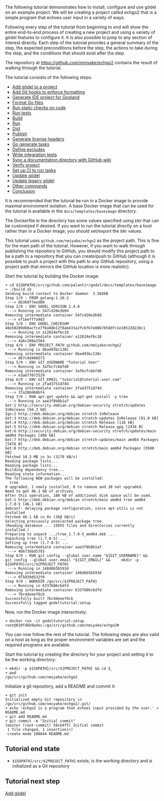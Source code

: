 The following tutorial demonstrates how to install, configure and use gödel on an example project. We will be creating a
project called echgo2 that is a simple program that echoes user input in a variety of ways.

Following every step of the tutorial from beginning to end will show the entire end-to-end process of creating a new
project and using a variety of gödel features to configure it. It is also possible to jump to any section of interest
directly. Each step of the tutorial provides a general summary of the step, the expected preconditions before the step,
the actions to take during the step, and the conditions that should exist after the step.

The repository at https://github.com/nmiyake/echgo2 contains the result of walking through the tutorial.

The tutorial consists of the following steps:

* [Add gödel to a project](https://github.com/palantir/godel/wiki/Add-g%C3%B6del)
* [Add Git hooks to enforce formatting](https://github.com/palantir/godel/wiki/Add-git-hooks)
* [Generate IDE project for Gogland](https://github.com/palantir/godel/wiki/Generate-IDE-project)
* [Format Go files](https://github.com/palantir/godel/wiki/Format)
* [Run static checks on code](https://github.com/palantir/godel/wiki/Check)
* [Run tests](https://github.com/palantir/godel/wiki/Test)
* [Build](https://github.com/palantir/godel/wiki/Build)
* [Run](https://github.com/palantir/godel/wiki/Run)
* [Dist](https://github.com/palantir/godel/wiki/Dist)
* [Publish](https://github.com/palantir/godel/wiki/Publish)
* [Generate license headers](https://github.com/palantir/godel/wiki/License-headers)
* [Go generate tasks](https://github.com/palantir/godel/wiki/Generate)
* [Define excludes](https://github.com/palantir/godel/wiki/Exclude)
* [Write integration tests](https://github.com/palantir/godel/wiki/Integration-tests)
* [Sync a documentation directory with GitHub wiki](https://github.com/palantir/godel/wiki/GitHub-wiki)
* [Verify project](https://github.com/palantir/godel/wiki/Verify)
* [Set up CI to run tasks](https://github.com/palantir/godel/wiki/CI-setup)
* [Update gödel](https://github.com/palantir/godel/wiki/Update-g%C3%B6del)
* [Update legacy gödel](https://github.com/palantir/godel/wiki/Update-legacy-godel)
* [Other commands](https://github.com/palantir/godel/wiki/Other-commands)
* [Conclusion](https://github.com/palantir/godel/wiki/Tutorial-conclusion)

It is recommended that the tutorial be run in a Docker image to provide maximal environment isolation. A base Docker
image that can be used for the tutorial is available in the `docs/templates/baseimage` directory.

The Dockerfile in the directory has some values specified using `ENV` that can be customized if desired. If you want to
run the tutorial directly on a host rather than in a Docker image, you should set/export the `ENV` values.

This tutorial uses `github.com/nmiyake/echgo2` as the project path. This is fine for the main path of the tutorial.
However, if you want to walk through publishing the repository to GitHub, you should modify this project path to be a
path to a repository that you can create/push to GitHub (although it is possible to push a project with this path to any
GitHub repository, using a project path that mirrors the GitHub location is more realistic).

Start the tutorial by building the Docker image:

```
➜ cd ${GOPATH}/src/github.com/palantir/godel/docs/templates/baseimage
➜ ./build.sh
Sending build context to Docker daemon  3.584kB
Step 1/9 : FROM golang:1.10.2
 ---> 6b369f7eed80
Step 2/9 : ENV GODEL_VERSION 2.4.0
 ---> Running in 547cd20e3b9d
Removing intermediate container 547cd20e3b9d
 ---> e71eeff7a9d3
Step 3/9 : ENV GODEL_CHECKSUM 48e50289db0acfce7f8a68b12f8ab433a2fcbf67e80b7658dfc1e105228228c1
 ---> Running in a12624ef6c18
Removing intermediate container a12624ef6c18
 ---> 4a6c208a2564
Step 4/9 : ENV PROJECT_PATH github.com/nmiyake/echgo2
 ---> Running in 8ba493bc138c
Removing intermediate container 8ba493bc138c
 ---> 867c9d408573
Step 5/9 : ENV GIT_USERNAME "Tutorial User"
 ---> Running in 3afbcfcbbfd0
Removing intermediate container 3afbcfcbbfd0
 ---> e3a677672529
Step 6/9 : ENV GIT_EMAIL "tutorial@tutorial-user.com"
 ---> Running in 2fad3751d74d
Removing intermediate container 2fad3751d74d
 ---> 37a208d68bf4
Step 7/9 : RUN apt-get update && apt-get install -y tree
 ---> Running in aae3f8b8b1a7
Get:1 http://security.debian.org/debian-security stretch/updates InRelease [94.3 kB]
Ign:2 http://deb.debian.org/debian stretch InRelease
Get:3 http://deb.debian.org/debian stretch-updates InRelease [91.0 kB]
Get:4 http://deb.debian.org/debian stretch Release [118 kB]
Get:5 http://deb.debian.org/debian stretch Release.gpg [2434 B]
Get:6 http://security.debian.org/debian-security stretch/updates/main amd64 Packages [488 kB]
Get:7 http://deb.debian.org/debian stretch-updates/main amd64 Packages [5476 B]
Get:8 http://deb.debian.org/debian stretch/main amd64 Packages [9500 kB]
Fetched 10.3 MB in 3s (3170 kB/s)
Reading package lists...
Reading package lists...
Building dependency tree...
Reading state information...
The following NEW packages will be installed:
  tree
0 upgraded, 1 newly installed, 0 to remove and 30 not upgraded.
Need to get 46.1 kB of archives.
After this operation, 106 kB of additional disk space will be used.
Get:1 http://deb.debian.org/debian stretch/main amd64 tree amd64 1.7.0-5 [46.1 kB]
debconf: delaying package configuration, since apt-utils is not installed
Fetched 46.1 kB in 0s (368 kB/s)
Selecting previously unselected package tree.
(Reading database ... 15055 files and directories currently installed.)
Preparing to unpack .../tree_1.7.0-5_amd64.deb ...
Unpacking tree (1.7.0-5) ...
Setting up tree (1.7.0-5) ...
Removing intermediate container aae3f8b8b1a7
 ---> 4b6736bd5793
Step 8/9 : RUN git config --global user.name "${GIT_USERNAME}" &&     git config --global user.email "${GIT_EMAIL}" &&     mkdir -p ${GOPATH}/src/${PROJECT_PATH}
 ---> Running in 148d6b5b593d
Removing intermediate container 148d6b5b593d
 ---> 075039d532f0
Step 9/9 : WORKDIR /go/src/${PROJECT_PATH}
 ---> Running in 6337686c6dfd
Removing intermediate container 6337686c6dfd
 ---> 7bc4deeef8cb
Successfully built 7bc4deeef8cb
Successfully tagged godeltutorial:setup
```

Now, run the Docker image interactively:

```
➜ docker run -it godeltutorial:setup
root@010fdbb9adec:/go/src/github.com/nmiyake/echgo2#
```

You can now follow the rest of the tutorial. The following steps are also valid on a host as long as the proper
environment variables are set and the required programs are available.

Start the tutorial by creating the directory for your project and setting it to be the working directory:

```
➜ mkdir -p ${GOPATH}/src/${PROJECT_PATH} && cd $_
➜ pwd
/go/src/github.com/nmiyake/echgo2
```

Initialize a git repository, add a README and commit it:

```
➜ git init
Initialized empty Git repository in /go/src/github.com/nmiyake/echgo2/.git/
➜ echo 'echgo2 is a program that echoes input provided by the user.' > README.md
➜ git add README.md
➜ git commit -m "Initial commit"
[master (root-commit) 58cb4f5] Initial commit
 1 file changed, 1 insertion(+)
 create mode 100644 README.md
```

Tutorial end state
------------------
* `${GOPATH}/src/${PROJECT_PATH}` exists, is the working directory and is initialized as a Git repository

Tutorial next step
------------------
[Add gödel](https://github.com/palantir/godel/wiki/Add-godel)
